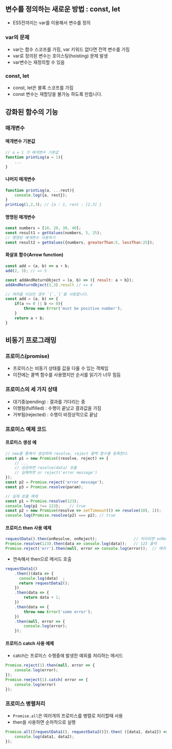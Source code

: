 ## 변수를 정의하는 새로운 방법 : const, let
* ES5전까지는 var를 이용해서 변수를 정의 
### var의 문제
* var는 함수 스코프를 가짐, var 키워드 없다면 전역 변수를 가짐
* var로 정의된 변수는 호이스팅(hoisting) 문제 발생
* var변수는 재정의할 수 있음
### const, let
* const, let은 블록 스코프를 가짐 
* const 변수는 재할당을 불가능 하도록 만듭니다. 

## 강화된 함수의 기능
### 매개변수 
#### 매개변수 기본값
```js
// a = 1 가 매개변수 기본값
function printLog(a = 1){
    ...
}
```
#### 나머지 매개변수
```js
function printLog(a, ...rest){
    console.log({a, rest});
}
printLog(1,2,3); // {a : 1, rest : [2,3] }
```
#### 명명된 매개변수 
```js
const numbers = [10, 20, 30, 40];
const result1 = getValues(numbers, 5, 25);
// 명명된 매개변수 사용하기 
const result2 = getValues({numbers, greaterThan:5, lessThan:25});
```
#### 화살표 함수(Arrow function)
```js
const add = (a, b) => a + b;
add(2, 3); // => 5

const addAndReturnObject = (a, b) => ({ result: a + b});
addAndReturnObject(1,3).result // => 4

// 여러줄 이상인 경우 `{`,`}`를 사용합니다.
const add = (a, b) => {
    if(a <= 0 || b <= 0){
        throw new Error('must be positive number');
    }
    return a + b;
}
```

## 비동기 프로그래밍
### 프로미스(promise)
* 프로미스는 비동기 상태를 값을 다룰 수 있는 객체임 
* 이전에는 콜백 함수를 사용했지만 순서를 읽기가 너무 힘듬
### 프로미스의 세 가지 상태
* 대기중(pending) : 결과를 기다리는 중
* 이행됨(fulfilled) : 수행이 끝났고 결과값을 가짐
* 거부됨(rejected) : 수행이 비정상적으로 끝남
### 프로미스 예제 코드
#### 프로미스 생성 예
```js
// new를 통해서 생성하며 resolve, reject 콜백 함수를 등록한다. 
const p1 = new Promise((resolve, reject) => {
    // ...
    // 성공하면 resolve(data) 호출
    // 실패하면 or reject('error message')
});
const p2 = Promise.reject('error message');
const p3 = Promise.resolve(param);

// 실제 호출 예제
const p1 = Promise.resolve(123);
console.log(p1 !== 123);    // true
const p2 = new Promise(resolve => setTimeout(() => resolve(10), 1));
console.log(Promise.resolve(p2) === p2); // true
```
#### 프로미스 then 사용 예제
```js
requestData().then(onResolve, onReject);                // 처리되면 onResolve 함수 호출, 실패시 onReject 함수 호출
Promise.resolve(123).then(data => console.log(data));   // 123 출력
Promise.reject('err').then(null, error => console.log(error));  // 에러발생
```
* 연속해서 then으로 메서드 호출
```js
requestData1()
    .then()(data => {
      console.log(data)  ;
      return requestData2();
    })
    .then(data => {
        return data + 1; 
    })
    .then(data => {
        throw new Error('some error');
    })
    .then(null, error => {
        console.log(error);
    });
```
#### 프로미스 catch 사용 예제
* catch는 프로미스 수행중에 발생한 예외를 처리하는 메서드 
```js
Promise.reject(1).then(null, error => {
    console.log(error);
});
Promise.reeject(1).catch( error => {
    console.log(error)
});
```

### 프로미스 병렬처리
* `Promise.all`은 여러개의 프로미스를 병렬로 처리할때 사용
* then을 사용하면 순차적으로 실행 
```js
Promise.all([requestData1(), requestData2()]).then( ([data1, data2]) =>{
    console.log(data1, data2);
});
```

